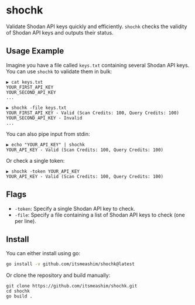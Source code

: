# shochk

Validate Shodan API keys quickly and efficiently. `shochk` checks the validity of Shodan API keys and outputs their status. 

## Usage Example

Imagine you have a file called `keys.txt` containing several Shodan API keys. You can use `shochk` to validate them in bulk:

```
▶ cat keys.txt
YOUR_FIRST_API_KEY
YOUR_SECOND_API_KEY
...

▶ shochk -file keys.txt
YOUR_FIRST_API_KEY - Valid (Scan Credits: 100, Query Credits: 100)
YOUR_SECOND_API_KEY - Invalid
...
```

You can also pipe input from stdin:
```
▶ echo "YOUR_API_KEY" | shochk
YOUR_API_KEY - Valid (Scan Credits: 100, Query Credits: 100)
```

Or check a single token:
```
▶ shochk -token YOUR_API_KEY
YOUR_API_KEY - Valid (Scan Credits: 100, Query Credits: 100)
```


## Flags

- `-token`: Specify a single Shodan API key to check.
- `-file`: Specify a file containing a list of Shodan API keys to check (one per line).

## Install

You can either install using go:
```bash
go install -v github.com/itsmeashim/shochk@latest
```


Or clone the repository and build manually:
```
git clone https://github.com/itsmeashim/shochk.git
cd shochk
go build .
```
